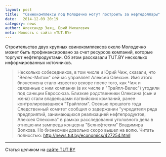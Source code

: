 ```yaml
---
layout: post
title:  "Свинокомплексы под Молодечно могут построить за нефтедоллары"
date:   2014-12-09 20:19
category: news
author: Александр Заяц, Юрий Михалевич
meta: Новость с сайта «TUT.BY»
---
```


<p class="lead">Строительство двух крупных свинокомплексов около Молодечно может быть профинансировано за счет ресурсов компаний, которые торгуют нефтепродуктами. Об этом рассказали TUT.BY несколько информированных источников. 
</p>

> Несколько собеседников, в том числе и Юрий Чиж, сказали, что "Велес-Митом" сейчас управляет Алексей Олексин. Имя этого бизнесмена стало известно вскоре после того, как Чиж и связанные с ним компании (в их числе и "Трайпл-Велес") угодили под санкции Евросоюза. Близкие родственники Олексина (сын и жена) стали владельцами латвийских компаний, ранее контролировавшихся "Трайплом". Осенью прошлого года Следственный комитет сообщил о задержании "учредителя ряда предприятий, занимающихся реализацией нефтепродуктов, Алексея Олексина" в рамках расследования уголовного дела в отношении зампреда концерна "Белнефтехим" Владимира Волкова. Но бизнесмен довольно скоро вышел на волю. 
Читать полностью:  http://news.tut.by/economics/427254.html

---

Статья целиком на [сайте TUT.BY](http://news.tut.by/economics/427254.html)